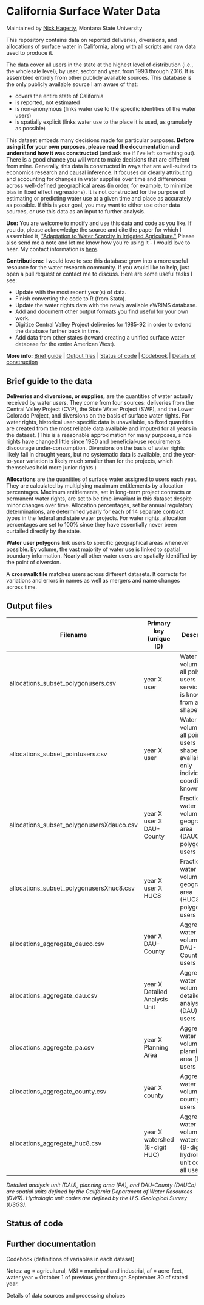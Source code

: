 
# California Surface Water Data

Maintained by [Nick Hagerty](https://www.nickhagerty.com/), Montana State University

This repository contains data on reported deliveries, diversions, and allocations of surface water in California, along with all scripts and raw data used to produce it. 

The data cover all users in the state at the highest level of distribution (i.e., the wholesale level), by user, sector and year, from 1993 through 2016. It is assembled entirely from other publicly available sources. This database is the only publicly available source I am aware of that:

* covers the entire state of California
* is reported, not estimated
* is non-anonymous (links water use to the specific identities of the water users)
* is spatially explicit (links water use to the place it is used, as granularly as possible)

This dataset embeds many decisions made for particular purposes. **Before using it for your own purposes, please read the documentation and understand how it was constructed** (and ask me if I've left something out). There is a good chance you will want to make decisions that are different from mine. Generally, this data is constructed in ways that are well-suited to economics research and causal inference. It focuses on clearly attributing and accounting for changes in water supplies over time and differences across well-defined geographical areas (in order, for example, to minimize bias in fixed effect regressions). It is not constructed for the purpose of estimating or predicting water use at a given time and place as accurately as possible. If this is your goal, you may want to either use other data sources, or use this data as an input to further analysis.

**Use:** You are welcome to modify and use this data and code as you like. If you do, please acknowledge the source and cite the paper for which I assembled it, ["Adaptation to Water Scarcity in Irrigated Agriculture."](https://hagertynw.github.io/webfiles/Surface_Water_Adaptation.pdf) Please also send me a note and let me know how you're using it - I would love to hear. My contact information is [here](https://www.nickhagerty.com/).

**Contributions:** I would love to see this database grow into a more useful resource for the water research community. If you would like to help, just open a pull request or contact me to discuss. Here are some useful tasks I see:

* Update with the most recent year(s) of data.
* Finish converting the code to R (from Stata).
* Update the water rights data with the newly available eWRIMS database.
* Add and document other output formats you find useful for your own work.
* Digitize Central Valley Project deliveries for 1985-92 in order to extend the database further back in time.
* Add data from other states (toward creating a unified surface water database for the entire American West).

**More info:** [Brief guide](#brief-guide-to-the-data)
| [Output files](#output-files)
| [Status of code](#status-of-code)
| [Codebook](#further-documentation)
| [Details of construction](#further-documentation)


## Brief guide to the data

**Deliveries and diversions, or supplies,** are the quantities of water actually received by water users. They come from four sources: deliveries from the Central Valley Project (CVP), the State Water Project (SWP), and the Lower Colorado Project, and diversions on the basis of surface water rights. For water rights, historical user-specific data is unavailable, so fixed quantities are created from the most reliable data available and imputed for all years in the dataset. (This is a reasonable approximation for many purposes, since rights have changed little since 1980 and beneficial-use requirements discourage under-consumption. Diversions on the basis of water rights likely fall in drought years, but no systematic data is available, and the year-to-year variation is likely much smaller than for the projects, which themselves hold more junior rights.)

**Allocations** are the quantities of surface water assigned to users each year. They are calculated by multiplying maximum entitlements by allocation percentages. Maximum entitlements, set in long-term project contracts or permanent water rights, are set to be time-invariant in this dataset despite minor changes over time. Allocation percentages, set by annual regulatory determinations, are determined yearly for each of 14 separate contract types in the federal and state water projects. For water rights, allocation percentages are set to 100% since they have essentially never been curtailed directly by the state.

**Water user polygons** link users to specific geographical areas whenever possible. By volume, the vast majority of water use is linked to spatial boundary information. Nearly all other water users are spatially identified by the point of diversion.

A **crosswalk file** matches users across different datasets. It corrects for variations and errors in names as well as mergers and name changes across time.


## Output files

Filename | Primary key (unique ID) | Description
--- | --- | ---
allocations_subset_polygonusers.csv	| year X user	| Water volumes for all polygon users (exact service area is known from a shapefile)
allocations_subset_pointusers.csv	| year X user	| Water volumes for all point users (no shapefile available; only individual coordinates known)
allocations_subset_polygonusersXdauco.csv |	year X user X DAU-County |	Fractional water volumes by geographical area (DAUCo), polygon users only
allocations_subset_polygonusersXhuc8.csv | year X user X HUC8	| Fractional water volumes by geographical area (HUC8), polygon users only
allocations_aggregate_dauco.csv |	year X DAU-County	| Aggregate water volumes per DAU-County, all users
allocations_aggregate_dau.csv |	year X Detailed Analysis Unit |	Aggregate water volumes per detailed analysis unit (DAU), all users
allocations_aggregate_pa.csv |	year X Planning Area |	Aggregate water volumes per planning area (PA), all users
allocations_aggregate_county.csv |	year X county	| Aggregate water volumes per county, all users
allocations_aggregate_huc8.csv |	year X watershed (8-digit HUC) |	Aggregate water volumes per watershed (8-digit hydrologic unit code), all users

*Detailed analysis unit (DAU), planning area (PA), and DAU-County (DAUCo) are spatial units defined by the California Department of Water Resources (DWR). Hydrologic unit codes are defined by the U.S. Geological Survey (USGS).*

## Status of code


## Further documentation

Codebook (definitions of variables in each dataset)

Notes: ag = agricultural, M&I = municipal and industrial, af = acre-feet, water year = October 1 of previous year through September 30 of stated year.

Details of data sources and processing choices


